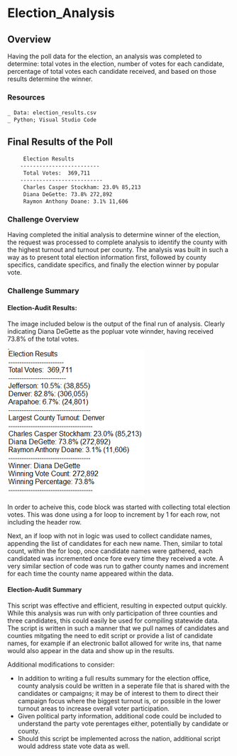 # Election_Analysis

## Overview
Having the poll data for the election, an analysis was completed to determine: total votes in the election, number of votes for each candidate, percentage of total votes each candidate received, and based on those results determine the winner. 

### Resources
    _ Data: election_results.csv
    _ Python; Visual Studio Code
    
## Final Results of the Poll

         Election Results
        -------------------------
         Total Votes:  369,711
        --------------------------
         Charles Casper Stockham: 23.0% 85,213
         Diana DeGette: 73.8% 272,892
         Raymon Anthony Doane: 3.1% 11,606

### Challenge Overview
Having completed the initial analysis to determine winner of the election, the request was processed to complete analysis to identify the county with the highest turnout and turnout per county. The analysis was built in such a way as to present total election information first, followed by county specifics, candidate specifics, and finally the election winner by popular vote. 

### Challenge Summary
#### Election-Audit Results:

The image included below is the output of the final run of analysis. Clearly indicating Diana DeGette as the popluar vote winnder, having received 73.8% of the total votes. 

![election results](https://github.com/RachelRautenberg/election_analysis/blob/main/analysis/election_analysis_results.PNG)

In order to acheive this, code block was started with collecting total election votes. This was done using a for loop to increment by 1 for each row, not including the header row. 

Next, an if loop with not in logic was used to collect candidate names, appending the list of candidates for each new name. Then, similar to total count, within the for loop, once candidate names were gathered, each candidated was incremented once fore every time they received a vote. A very similar section of code was run to gather county names and increment for each time the county name appeared within the data. 

#### Election-Audit Summary
This script was effective and efficient, resulting in expected output quickly. While this analysis was run with only participation of three counties and three candidates, this could easily be used for compiling statewide data.  The script is written in such a manner that we pull names of candidates and counties mitgating the need to edit script or provide a list of candidate names, for example if an electronic ballot allowed for write ins, that name would also appear in the data and show up in the results. 

Additional modifications to consider:
- In addition to writing a full results summary for the election office, county analysis could be written in a seperate file that is shared with the candidates or campaigns; it may be of interest to them to direct their campaign focus where the biggest turnout is, or possible in the lower turnout areas to increase overall voter participation.
- Given political party information, additional code could be included to understand the party vote perentages either, potentially by candidate or county.
- Should this script be implemented across the nation, additional script would address state vote data as well. 

